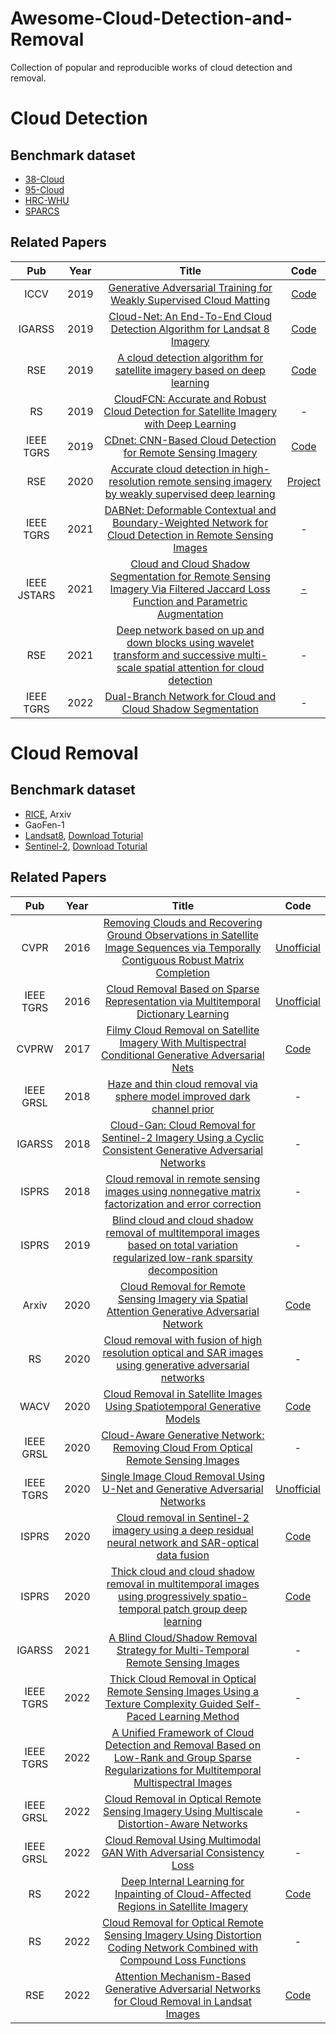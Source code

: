 # Awesome-Cloud-Detection-and-Removal
Collection of popular and reproducible works of cloud detection and removal.


# Cloud Detection

## Benchmark dataset
* [38-Cloud](https://github.com/SorourMo/38-Cloud-A-Cloud-Segmentation-Dataset)
* [95-Cloud](https://github.com/SorourMo/95-Cloud-An-Extension-to-38-Cloud-Dataset)
* [HRC-WHU](https://github.com/dr-lizhiwei/HRC_WHU)
* [SPARCS](https://www.usgs.gov/landsat-missions/spatial-procedures-automated-removal-cloud-and-shadow-sparcs-validation-data)

## Related Papers
|Pub|Year|Title|Code|
|:---:|:---:|:---:|:---:|
|ICCV|2019|[Generative Adversarial Training for Weakly Supervised Cloud Matting](http://openaccess.thecvf.com/content_ICCV_2019/papers/Zou_Generative_Adversarial_Training_for_Weakly_Supervised_Cloud_Matting_ICCV_2019_paper.pdf)|[Code](https://github.com/flyakon/Pytorch-CloudMattingGAN)|
|IGARSS|2019|[Cloud-Net: An End-To-End Cloud Detection Algorithm for Landsat 8 Imagery](https://ieeexplore.ieee.org/document/8898776)|[Code](https://github.com/SorourMo/Cloud-Net-A-semantic-segmentation-CNN-for-cloud-detection)|
|RSE|2019|[A cloud detection algorithm for satellite imagery based on deep learning](https://www.sciencedirect.com/science/article/pii/S0034425719301294)|[Code](https://github.com/JacobJeppesen/RS-Net)|
|RS|2019|[CloudFCN: Accurate and Robust Cloud Detection for Satellite Imagery with Deep Learning](https://www.mdpi.com/2072-4292/11/19/2312)|-|
|IEEE TGRS|2019|[CDnet: CNN-Based Cloud Detection for Remote Sensing Imagery](https://ieeexplore.ieee.org/document/8681238)|[Code](https://github.com/nkszjx/CDnetV2-pytorch-master)|
|RSE|2020|[Accurate cloud detection in high-resolution remote sensing imagery by weakly supervised deep learning](https://www.sciencedirect.com/science/article/abs/pii/S0034425720304156?via%3Dihub)|[Project](https://skyearth.org/publication/project/WDCD/)|
|IEEE TGRS|2021|[DABNet: Deformable Contextual and Boundary-Weighted Network for Cloud Detection in Remote Sensing Images](https://ieeexplore.ieee.org/abstract/document/9314019)|-|
|IEEE JSTARS|2021|[Cloud and Cloud Shadow Segmentation for Remote Sensing Imagery Via Filtered Jaccard Loss Function and Parametric Augmentation](https://ieeexplore.ieee.org/document/9394710)|[-](https://github.com/SorourMo/95-Cloud-An-Extension-to-38-Cloud-Dataset)|
|RSE|2021|[Deep network based on up and down blocks using wavelet transform and successive multi-scale spatial attention for cloud detection](https://www.sciencedirect.com/science/article/pii/S0034425721002017)|-|
|IEEE TGRS|2022|[Dual-Branch Network for Cloud and Cloud Shadow Segmentation](https://ieeexplore.ieee.org/document/9775689)|-|

# Cloud Removal

## Benchmark dataset
* [RICE](https://github.com/BUPTLdy/RICE_DATASET), Arxiv
* GaoFen-1
* [Landsat8](https://earthexplorer.usgs.gov/), [Download Toturial](https://zhuanlan.zhihu.com/p/457230765)
* [Sentinel-2](https://sentinels.copernicus.eu/web/sentinel/missions/sentinel-2), [Download Toturial](https://www.bilibili.com/read/cv15264657/)

## Related Papers
|Pub|Year|Title|Code|
|:---:|:---:|:---:|:---:|
|CVPR|2016|[Removing Clouds and Recovering Ground Observations in Satellite Image Sequences via Temporally Contiguous Robust Matrix Completion](https://www.cv-foundation.org/openaccess/content_cvpr_2016/html/Wang_Removing_Clouds_and_CVPR_2016_paper.html)|[Unofficial](https://github.com/AlexandreSev/Patch-Match)|
|IEEE TGRS|2016|[Cloud Removal Based on Sparse Representation via Multitemporal Dictionary Learning](https://ieeexplore.ieee.org/abstract/document/7383295)|[Unofficial](https://github.com/NicolasBizzozzero/Inpainting)|
|CVPRW|2017|[Filmy Cloud Removal on Satellite Imagery With Multispectral Conditional Generative Adversarial Nets](https://openaccess.thecvf.com/content_cvpr_2017_workshops/w18/html/Enomoto_Filmy_Cloud_Removal_CVPR_2017_paper.html)|[Code](https://github.com/enomotokenji/mcgan-cvprw2017-pytorch)|
|IEEE GRSL|2018|[Haze and thin cloud removal via sphere model improved dark channel prior](https://ieeexplore.ieee.org/abstract/document/8500152)|-|
|IGARSS|2018|[Cloud-Gan: Cloud Removal for Sentinel-2 Imagery Using a Cyclic Consistent Generative Adversarial Networks](https://ieeexplore.ieee.org/abstract/document/8519033)|-|
|ISPRS|2018|[Cloud removal in remote sensing images using nonnegative matrix factorization and error correction](https://www.sciencedirect.com/science/article/abs/pii/S0924271618303484)|-|
|ISPRS|2019|[Blind cloud and cloud shadow removal of multitemporal images based on total variation regularized low-rank sparsity decomposition](https://www.sciencedirect.com/science/article/abs/pii/S092427161930214X)|-|
|Arxiv|2020|[Cloud Removal for Remote Sensing Imagery via Spatial Attention Generative Adversarial Network](https://arxiv.org/abs/2009.13015)|[Code](https://github.com/Penn000/SpA-GAN_for_cloud_removal)|
|RS|2020|[Cloud removal with fusion of high resolution optical and SAR images using generative adversarial networks](https://www.mdpi.com/2072-4292/12/1/191)|-|
|WACV|2020|[Cloud Removal in Satellite Images Using Spatiotemporal Generative Models](https://arxiv.org/abs/1912.06838)|[Code](https://github.com/ermongroup/STGAN)|
|IEEE GRSL|2020|[Cloud-Aware Generative Network: Removing Cloud From Optical Remote Sensing Images](https://ieeexplore.ieee.org/document/8884095)|-|
|IEEE TGRS|2020|[Single Image Cloud Removal Using U-Net and Generative Adversarial Networks](https://ieeexplore.ieee.org/document/9224941)|[Unofficial](https://github.com/Yonv1943/CloudRemoval)|
|ISPRS|2020|[Cloud removal in Sentinel-2 imagery using a deep residual neural network and SAR-optical data fusion](https://www.sciencedirect.com/science/article/pii/S0924271620301398?via%3Dihub)|[Code](https://github.com/ameraner/dsen2-cr)|
|ISPRS|2020|[Thick cloud and cloud shadow removal in multitemporal images using progressively spatio-temporal patch group deep learning](https://www.sciencedirect.com/science/article/abs/pii/S0924271620300423)|[Code](https://github.com/qzhang95/PSTCR)|
|IGARSS|2021|[A Blind Cloud/Shadow Removal Strategy for Multi-Temporal Remote Sensing Images](https://ieeexplore.ieee.org/abstract/document/9554515)|-|
|IEEE TGRS|2022|[Thick Cloud Removal in Optical Remote Sensing Images Using a Texture Complexity Guided Self-Paced Learning Method](https://ieeexplore.ieee.org/abstract/document/9730910)|-|
|IEEE TGRS|2022|[A Unified Framework of Cloud Detection and Removal Based on Low-Rank and Group Sparse Regularizations for Multitemporal Multispectral Images](https://ieeexplore.ieee.org/document/9716079)|-|
|IEEE GRSL|2022|[Cloud Removal in Optical Remote Sensing Imagery Using Multiscale Distortion-Aware Networks](https://ieeexplore.ieee.org/document/9686746)|-|
|IEEE GRSL|2022|[Cloud Removal Using Multimodal GAN With Adversarial Consistency Loss](https://ieeexplore.ieee.org/document/9481173)|-|
|RS|2022|[Deep Internal Learning for Inpainting of Cloud-Affected Regions in Satellite Imagery](https://www.mdpi.com/2072-4292/14/6/1342)|[Code](https://github.com/cidcom/satellite-cloud-removal-dip)|
|RS|2022|[Cloud Removal for Optical Remote Sensing Imagery Using Distortion Coding Network Combined with Compound Loss Functions](https://www.mdpi.com/2072-4292/14/14/3452)|-|
|RSE|2022|[Attention Mechanism-Based Generative Adversarial Networks for Cloud Removal in Landsat Images](https://www.sciencedirect.com/science/article/abs/pii/S0034425722000165)|[Code](http://jiasen.tech/documents/21/AMGAN-CR.rar)|
